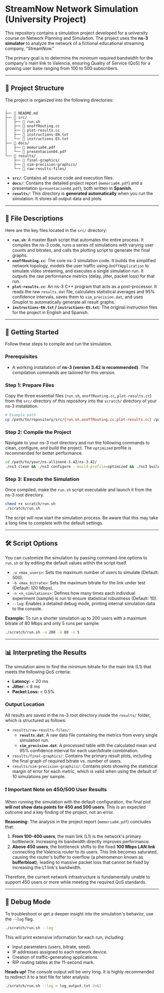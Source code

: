 # StreamNow Network Simulation (University Project)

This repository contains a simulation project developed for a university course on Network Planning and Simulation. The project uses the **ns-3 simulator** to analyze the network of a fictional educational streaming company, "StreamNow."

The primary goal is to determine the minimum required bandwidth for the company's main link to Valencia, ensuring Quality of Service (QoS) for a growing user base ranging from 100 to 500 subscribers.

---

## 📂 Project Structure

The project is organized into the following directories:

```
.
├── 📄 README.md
├── 📁 src/
│   ├── 📜 run.sh
│   ├── 📜 onoffRouting.cc
│   ├── 📜 plot-results.cc
│   ├── 📜 instructions-EN.txt
│   └── 📜 instructions-ES.txt
├── 📁 docs/
│   ├── 📜 memoria04.pdf
│   └── 📜 presentacion04.pdf
└── 📁 results/
    ├── 📁 final-graphics/
    ├── 📁 sim-precision-graphics/
    └── 📁 raw-results-files/
```

* **`src/`**: Contains all source code and execution files.
* **`docs/`**: Contains the detailed project report (`memoria04.pdf`) and a presentation (`presentacion04.pdf`), both written in **Spanish**.
* **`results/`**: This directory is **generated automatically** when you run the simulation. It stores all output data and plots.

---

## 📝 File Descriptions

Here are the key files located in the `src/` directory:

* **`run.sh`**: A master Bash script that automates the entire process. It compiles the ns-3 code, runs a series of simulations with varying user counts and bitrates, and calls the plotting script to generate the final graphs.
* **`onoffRouting.cc`**: The core ns-3 simulation code. It builds the simplified network topology, models the user traffic using `OnOffApplication` to simulate video streaming, and executes a single simulation run. It outputs the raw performance metrics (delay, jitter, packet loss) for that run.
* **`plot-results.cc`**: An ns-3 C++ program that acts as a post-processor. It reads the raw `results.dat` file, calculates statistical averages and 95% confidence intervals, saves them to `sim_precision.dat`, and uses Gnuplot to automatically generate all result graphs.
* **`instructions-EN.txt` / `instructions-ES.txt`**: The original instruction files for the project in English and Spanish.

---

## 🚀 Getting Started

Follow these steps to compile and run the simulation.

### Prerequisites

* A working installation of **ns-3 (version 3.42 is recommended)**. The compilation commands are tailored for this version.

### Step 1: Prepare Files

Copy the three essential files (`run.sh`, `onoffRouting.cc`, `plot-results.cc`) from the `src/` directory of this repository into the `scratch/` directory of your ns-3 installation.

```bash
# Example path
cp /path/to/repository/src/{run.sh,onoffRouting.cc,plot-results.cc} /path/to/your/ns-allinone-3.42/ns-3.42/scratch/
```

### Step 2: Compile the Project

Navigate to your ns-3 root directory and run the following commands to clean, configure, and build the project. The `optimized` profile is recommended for better performance.

```bash
cd /path/to/your/ns-allinone-3.42/ns-3.42/
./ns3 clean && ./ns3 configure --build-profile=optimized && ./ns3 build
```

### Step 3: Execute the Simulation

Once compiled, make the `run.sh` script executable and launch it from the ns-3 root directory.

```bash
chmod +x scratch/run.sh
./scratch/run.sh
```

The script will now start the simulation process. Be aware that this may take a long time to complete with the default settings.

---

## 🛠️ Script Options

You can customize the simulation by passing command-line options to `run.sh` or by editing the default values within the script itself.

* `-u <max_users>`: Sets the maximum number of users to simulate (Default: 500).
* `-b <max_bitrate>`: Sets the maximum bitrate for the link under test (Default: 120 Mbps).
* `-n <n_simulations>`: Defines how many times each individual experiment (sample) is run to ensure statistical robustness (Default: 10).
* `--log`: Enables a detailed debug mode, printing internal simulation data to the console.

**Example:** To run a shorter simulation up to 200 users with a maximum bitrate of 80 Mbps and only 5 runs per sample:

```bash
./scratch/run.sh -u 200 -b 80 -n 5
```

---

## 📊 Interpreting the Results

The simulation aims to find the minimum bitrate for the main link (L1) that meets the following QoS criteria:
* **Latency:** < 20 ms
* **Jitter:** < 8 ms
* **Packet Loss:** < 0.5%

### Output Location

All results are saved in the ns-3 root directory inside the `results/` folder, which is structured as follows:

* `results/raw-results-files/`:
    * **`results.dat`**: A raw data file containing the metrics from every single simulation run.
    * **`sim_precision.dat`**: A processed table with the calculated mean and 95% confidence interval for each user/bitrate combination.
* `results/final-graphics/`: Contains the primary result plots, including the final graph of required bitrate vs. number of users.
* `results/sim-precision-graphics/`: Contains plots showing the statistical margin of error for each metric, which is valid when using the default of 10 simulations per sample.

### ❗ Important Note on 450/500 User Results

When running the simulation with the default configuration, the final plot **will not show data points for 450 and 500 users**. This is an expected outcome and a key finding of the project, not an error.

**Reasoning:**
The analysis in the project report (`memoria04.pdf`) concludes that:
1.  **From 100-400 users**, the main link (L1) is the network's primary bottleneck. Increasing its bandwidth directly improves performance.
2.  **Above 450 users**, the bottleneck shifts to the fixed **100 Mbps LAN link** connecting the Valencia router to its users. This link becomes saturated, causing the router's buffer to overflow (a phenomenon known as **bufferbloat**), leading to massive packet loss that cannot be fixed by increasing the L1 link's bandwidth.

Therefore, the current network infrastructure is fundamentally unable to support 450 users or more while meeting the required QoS standards.

---

## 🐛 Debug Mode

To troubleshoot or get a deeper insight into the simulation's behavior, use the `--log` flag.

```bash
./scratch/run.sh --log
```

This will print extensive information for each run, including:
* Input parameters (users, bitrate, seed).
* IP addresses assigned to each network device.
* Creation of traffic-generating applications.
* RIP routing tables at the 11-second mark.

**Heads up!** The console output will be very long. It is highly recommended to redirect it to a text file for later analysis:

```bash
./scratch/run.sh --log > log_output.txt 2>&1
